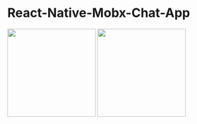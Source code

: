 # React-Native-Mobx-Chat-App

<img src="https://camo.githubusercontent.com/..." data-canonical-src="https://user-images.githubusercontent.com/74016134/228820258-b1e17f15-0b2d-48f7-bd61-211715c5e85b.jpg" width="200" heigth="200"/>
<img src="https://camo.githubusercontent.com/..." data-canonical-src="[https://user-images.githubusercontent.com/74016134/228820258-b1e17f15-0b2d-48f7-bd61-211715c5e85b.jpg](https://user-images.githubusercontent.com/74016134/228820272-c955373d-547e-4346-b86b-9609b6d00030.jpg)" width="200" />

